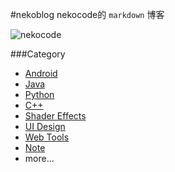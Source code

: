 #nekoblog
nekocode的 `markdown` 博客

![nekocode](http://git.oschina.net/uploads/images/2015/0511/224233_643a775d_8742.png "nekocode")

###Category
- [Android](http://git.oschina.net/nekocode/nekoblog/tree/master/category/android)
- [Java](http://git.oschina.net/nekocode/nekoblog/tree/master/category/java)
- [Python](http://git.oschina.net/nekocode/nekoblog/tree/master/category/python)
- [C++](http://git.oschina.net/nekocode/nekoblog/tree/master/category/c++)
- [Shader Effects](http://git.oschina.net/nekocode/nekoblog/tree/master/category/shader)
- [UI Design](http://git.oschina.net/nekocode/nekoblog/tree/master/category/ui)
- [Web Tools](http://git.oschina.net/nekocode/nekoblog/tree/master/category/tool)
- [Note](http://git.oschina.net/nekocode/nekoblog/tree/master/category/note)
- more...